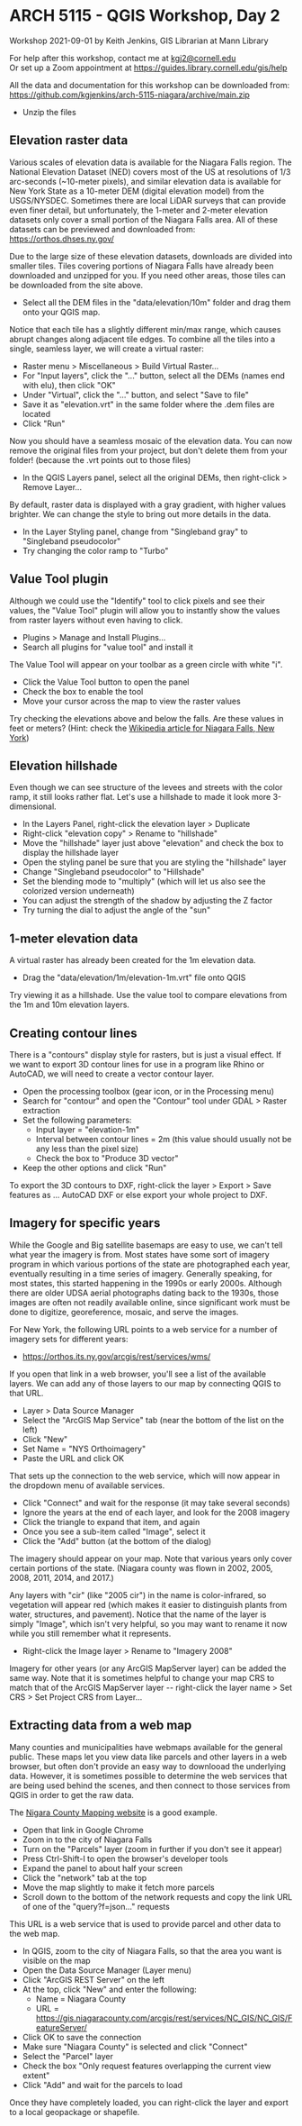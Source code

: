 # ARCH 5115 - QGIS Workshop, Day 2

Workshop 2021-09-01 by Keith Jenkins, GIS Librarian at Mann Library

For help after this workshop, contact me at kgj2@cornell.edu  
Or set up a Zoom appointment at <https://guides.library.cornell.edu/gis/help>

All the data and documentation for this workshop can be downloaded from:  
<https://github.com/kgjenkins/arch-5115-niagara/archive/main.zip>

* Unzip the files


## Elevation raster data

Various scales of elevation data is available for the Niagara Falls region.  The National Elevation Dataset (NED) covers most of the US at resolutions of 1/3 arc-seconds (~10-meter pixels), and similar elevation data is available for New York State as a 10-meter DEM (digital elevation model) from the USGS/NYSDEC.  Sometimes there are local LiDAR surveys that can provide even finer detail, but unfortunately, the 1-meter and 2-meter elevation datasets only cover a small portion of the Niagara Falls area.  All of these datasets can be previewed and downloaded from:
<https://orthos.dhses.ny.gov/>

Due to the large size of these elevation datasets, downloads are divided into smaller tiles.  Tiles covering portions of Niagara Falls have already been downloaded and unzipped for you.  If you need other areas, those tiles can be downloaded from the site above.

* Select all the DEM files in the "data/elevation/10m" folder and drag them onto your QGIS map.

Notice that each tile has a slightly different min/max range, which causes abrupt changes along adjacent tile edges.  To combine all the tiles into a single, seamless layer, we will create a virtual raster:

* Raster menu > Miscellaneous > Build Virtual Raster...
* For "Input layers", click the "..." button, select all the DEMs (names end with elu), then click "OK"
* Under "Virtual", click the "..." button, and select "Save to file"
* Save it as "elevation.vrt" in the same folder where the .dem files are located
* Click "Run"

Now you should have a seamless mosaic of the elevation data.  You can now remove the original files from your project, but don't delete them from your folder! (because the .vrt points out to those files)

* In the QGIS Layers panel, select all the original DEMs, then right-click > Remove Layer...

By default, raster data is displayed with a gray gradient, with higher values brighter.  We can change the style to bring out more details in the data.

* In the Layer Styling panel, change from "Singleband gray" to "Singleband pseudocolor"
* Try changing the color ramp to "Turbo"


## Value Tool plugin

Although we could use the "Identify" tool to click pixels and see their values, the "Value Tool" plugin will allow you to instantly show the values from raster layers without even having to click.

* Plugins > Manage and Install Plugins...
* Search all plugins for "value tool" and install it

The Value Tool will appear on your toolbar as a green circle with white "i".

* Click the Value Tool button to open the panel
* Check the box to enable the tool
* Move your cursor across the map to view the raster values

Try checking the elevations above and below the falls.  Are these values in feet or meters?
(Hint: check the [Wikipedia article for Niagara Falls, New York](https://en.wikipedia.org/wiki/Niagara_Falls,_New_York))


## Elevation hillshade

Even though we can see structure of the levees and streets with the color ramp, it still looks rather flat.  Let's use a hillshade to made it look more 3-dimensional.

* In the Layers Panel, right-click the elevation layer > Duplicate
* Right-click "elevation copy" > Rename to "hillshade"
* Move the "hillshade" layer just above "elevation" and check the box to display the hillshade layer
* Open the styling panel be sure that you are styling the "hillshade" layer
* Change "Singleband pseudocolor" to "Hillshade"
* Set the blending mode to "multiply" (which will let us also see the colorized version underneath)
* You can adjust the strength of the shadow by adjusting the Z factor
* Try turning the dial to adjust the angle of the "sun"


## 1-meter elevation data

A virtual raster has already been created for the 1m elevation data.

* Drag the "data/elevation/1m/elevation-1m.vrt" file onto QGIS

Try viewing it as a hillshade.  Use the value tool to compare elevations from the 1m and 10m elevation layers.


## Creating contour lines

There is a "contours" display style for rasters, but is just a visual effect.  If we want to export 3D contour lines for use in a program like Rhino or AutoCAD, we will need to create a vector contour layer.

* Open the processing toolbox (gear icon, or in the Processing menu)
* Search for "contour" and open the "Contour" tool under GDAL > Raster extraction
* Set the following parameters:
  * Input layer = "elevation-1m"
  * Interval between contour lines = 2m (this value should usually not be any less than the pixel size)
  * Check the box to "Produce 3D vector"
* Keep the other options and click "Run"

To export the 3D contours to DXF, right-click the layer > Export > Save features as ... AutoCAD DXF or else export your whole project to DXF.


## Imagery for specific years

While the Google and Big satellite basemaps are easy to use, we can't tell what year the imagery is from.  Most states have some sort of imagery program in which various portions of the state are photographed each year, eventually resulting in a time series of imagery.  Generally speaking, for most states, this started happening in the 1990s or early 2000s.  Although there are older UDSA aerial photographs dating back to the 1930s, those images are often not readily available online, since significant work must be done to digitize, georeference, mosaic, and serve the images.

For New York, the following URL points to a web service for a number of imagery sets for different years:
* <https://orthos.its.ny.gov/arcgis/rest/services/wms/>

If you open that link in a web browser, you'll see a list of the available layers.  We can add any of those layers to our map by connecting QGIS to that URL.

* Layer > Data Source Manager
* Select the "ArcGIS Map Service" tab (near the bottom of the list on the left)
* Click "New"
* Set Name = "NYS Orthoimagery"
* Paste the URL and click OK

That sets up the connection to the web service, which will now appear in the dropdown menu of available services.

* Click "Connect" and wait for the response (it may take several seconds)
* Ignore the years at the end of each layer, and look for the 2008 imagery
* Click the triangle to expand that item, and again
* Once you see a sub-item called "Image", select it
* Click the "Add" button (at the bottom of the dialog)

The imagery should appear on your map.  Note that various years only cover certain portions of the state.  (Niagara county was flown in 2002, 2005, 2008, 2011, 2014, and 2017.)

Any layers with "cir" (like "2005 cir") in the name is color-infrared, so vegetation will appear red (which makes it easier to distinguish plants from water, structures, and pavement).  Notice that the name of the layer is simply "Image", which isn't very helpful, so you may want to rename it now while you still remember what it represents.

* Right-click the Image layer > Rename to "Imagery 2008"

Imagery for other years (or any ArcGIS MapServer layer) can be added the same way.  Note that it is sometimes helpful to change your map CRS to match that of the ArcGIS MapServer layer -- right-click the layer name > Set CRS > Set Project CRS from Layer...


## Extracting data from a web map

Many counties and municipalities have webmaps available for the general public.  These maps let you view data like parcels and other layers in a web browser, but often don't provide an easy way to downlooad the underlying data.  However, it is sometimes possible to determine the web services that are being used behind the scenes, and then connect to those services from QGIS in order to get the raw data.

The [Nigara County Mapping website](https://www.arcgis.com/apps/webappviewer/index.html?id=b5be67cf0e05477e8f4ad3161ab51422) is a good example.

* Open that link in Google Chrome
* Zoom in to the city of Niagara Falls
* Turn on the "Parcels" layer (zoom in further if you don't see it appear)
* Press Ctrl-Shift-I to open the browser's developer tools
* Expand the panel to about half your screen
* Click the "network" tab at the top
* Move the map slightly to make it fetch more parcels
* Scroll down to the bottom of the network requests and copy the link URL of one of the "query?f=json..." requests

This URL is a web service that is used to provide parcel and other data to the web map.

* In QGIS, zoom to the city of Niagara Falls, so that the area you want is visible on the map
* Open the Data Source Manager (Layer menu)
* Click "ArcGIS REST Server" on the left
* At the top, click "New" and enter the following:
  * Name = Niagara County
  * URL = <https://gis.niagaracounty.com/arcgis/rest/services/NC_GIS/NC_GIS/FeatureServer/>
* Click OK to save the connection
* Make sure "Niagara County" is selected and click "Connect"
* Select the "Parcel" layer
* Check the box "Only request features overlapping the current view extent"
* Click "Add" and wait for the parcels to load

Once they have completely loaded, you can right-click the layer and export to a local geopackage or shapefile.
